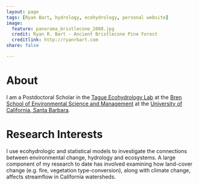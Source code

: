 ```yaml
---
layout: page
tags: [Ryan Bart, hydrology, ecohydrology, personal website]
image:
  feature: panorama_bristlecone_2008.jpg
  credit: Ryan R. Bart - Ancient Bristlecone Pine Forest
  creditlink: http://ryanrbart.com
share: false

---
```


# About

I am a Postdoctoral Scholar in the [Tague Ecohydrology Lab](http://tagueteamlab.org/) at the [Bren School of Environmental Science and Management](http://bren.ucsb.edu) at the [University of California, Santa Barbara](http://ucsb.edu).

# Research Interests

I use ecohydrologic and statistical models to investigate the connections between environmental change, hydrology and ecosystems. A large component of my research to date has involved examining how land-cover change (e.g. fire, vegetation type-conversion), along with climate change, affects streamflow in California watersheds.
